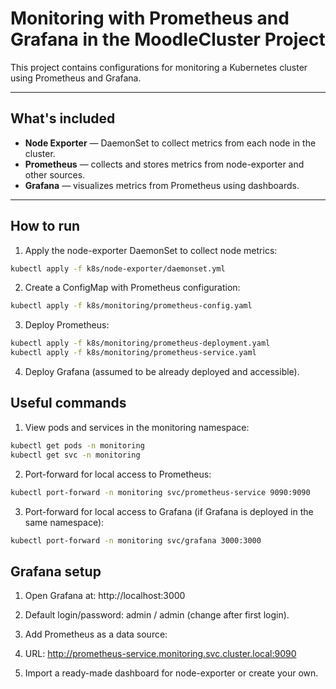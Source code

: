 # Monitoring with Prometheus and Grafana in the MoodleCluster Project

This project contains configurations for monitoring a Kubernetes cluster using Prometheus and Grafana.

---

## What's included

- **Node Exporter** — DaemonSet to collect metrics from each node in the cluster.
- **Prometheus** — collects and stores metrics from node-exporter and other sources.
- **Grafana** — visualizes metrics from Prometheus using dashboards.

---

## How to run

1. Apply the node-exporter DaemonSet to collect node metrics:

```bash
kubectl apply -f k8s/node-exporter/daemonset.yml
```

2. Create a ConfigMap with Prometheus configuration:

```bash
kubectl apply -f k8s/monitoring/prometheus-config.yaml
```

3. Deploy Prometheus:

```bash
kubectl apply -f k8s/monitoring/prometheus-deployment.yaml
kubectl apply -f k8s/monitoring/prometheus-service.yaml
```

4. Deploy Grafana (assumed to be already deployed and accessible).

## Useful commands

1. View pods and services in the monitoring namespace:

```bash
kubectl get pods -n monitoring
kubectl get svc -n monitoring
```

2. Port-forward for local access to Prometheus:

```bash
kubectl port-forward -n monitoring svc/prometheus-service 9090:9090
```

3. Port-forward for local access to Grafana (if Grafana is deployed in the same namespace):

```bash
kubectl port-forward -n monitoring svc/grafana 3000:3000
```


## Grafana setup

1. Open Grafana at: http://localhost:3000

2. Default login/password: admin / admin (change after first login).

3. Add Prometheus as a data source:

4. URL: http://prometheus-service.monitoring.svc.cluster.local:9090

5. Import a ready-made dashboard for node-exporter or create your own.
